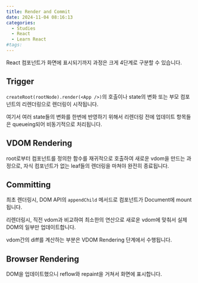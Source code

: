 ```yaml
---
title: Render and Commit
date: 2024-11-04 08:16:13
categories:
  - Studies
  - React
  - Learn React
#tags:
---
```

React 컴포넌트가 화면에 표시되기까지 과정은 크게 4단계로 구분할 수 있습니다.

## Trigger

`createRoot(rootNode).render(<App />)`의 호출이나 state의 변화 또는 부모 컴포넌트의 리렌더링으로 렌더링이 시작됩니다.

여기서 여러 state들의 변화를 한번에 반영하기 위해서 리렌더링 전에 업데이트 항목들은 queueing되어 비동기적으로 처리됩니다.

## VDOM Rendering

root로부터 컴포넌트를 정의한 함수를 재귀적으로 호출하여 새로운 vdom을 만드는 과정으로, 자식 컴포넌트가 없는 leaf들의 렌더링을 마쳐야 완전히 종료됩니다.

## Committing

최초 렌더링시, DOM API의 `appendChild` 메서드로 컴포넌트가 Document에 mount됩니다.

리렌더링시, 직전 vdom과 비교하여 최소한의 연산으로 새로운 vdom에 맞춰서 실제 DOM의 일부만 업데이트합니다.

vdom간의 diff를 계산하는 부분은 VDOM Rendering 단계에서 수행됩니다.

## Browser Rendering

DOM을 업데이트했으니 reflow와 repaint을 거쳐서 화면에 표시합니다.
